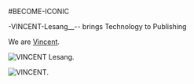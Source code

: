#BECOME-ICONIC

-VINCENT-Lesang__-- brings Technology to Publishing

We are <a href="https://drive.google.com/drive/folders/1SCPLuuEhJSFEz5O7PWe5rrMD9rRf8KfZ"> Vincent</a>.

<img src="https://drive.google.com/drive/folders/1SCPLuuEhJSFEz5O7PWe5rrMD9rRf8KfZ/logosubs.png" alt="VINCENT Lesang">.

<img src="https://drive.google.com/file/d/1juUS2IoRR_9XhTUYbCYUrAkNLWeEkryx/view?usp=sharing" alt="VINCENT">.
